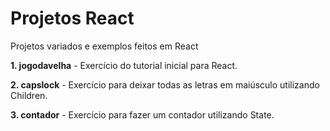 # Projetos React
 Projetos variados e exemplos feitos em React
 
**1. jogodavelha**
     - Exercício do tutorial inicial para React.
 
**2. capslock**
     - Exercício para deixar todas as letras em maiúsculo utilizando Children.

**3. contador**
     - Exercício para fazer um contador utilizando State.

